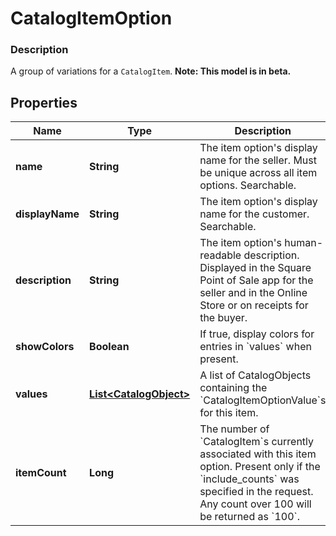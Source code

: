 
# CatalogItemOption

### Description

A group of variations for a `CatalogItem`.
**Note: This model is in beta.**

## Properties
Name | Type | Description | Notes
------------ | ------------- | ------------- | -------------
**name** | **String** | The item option&#39;s display name for the seller. Must be unique across all item options. Searchable. |  [optional]
**displayName** | **String** | The item option&#39;s display name for the customer. Searchable. |  [optional]
**description** | **String** | The item option&#39;s human-readable description. Displayed in the Square Point of Sale app for the seller and in the Online Store or on receipts for the buyer. |  [optional]
**showColors** | **Boolean** | If true, display colors for entries in &#x60;values&#x60; when present. |  [optional]
**values** | [**List&lt;CatalogObject&gt;**](CatalogObject.md) | A list of CatalogObjects containing the &#x60;CatalogItemOptionValue&#x60;s for this item. |  [optional]
**itemCount** | **Long** | The number of &#x60;CatalogItem&#x60;s currently associated with this item option. Present only if the &#x60;include_counts&#x60; was specified in the request. Any count over 100 will be returned as &#x60;100&#x60;. |  [optional]



